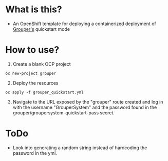 # What is this?
- An OpenShift template for deploying a containerized deployment of [Grouper's](https://incommon.org/software/grouper/#:~:text=Software%3A%20An%20enterprise%20group%20and,as%20a%20person's%20role%20changes.) quickstart mode


# How to use?
1) Create a blank OCP project
```
oc new-project grouper
```

2) Deploy the resources
```
oc apply -f grouper_quickstart.yml
```

3) Navigate to the URL exposed by the "grouper" route created and log in with the username "GrouperSystem" and the password found in the grouper/groupersystem-quickstart-pass secret.


# ToDo
- Look into generating a random string instead of hardcoding the password in the yml.
